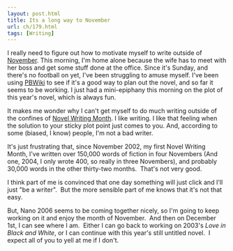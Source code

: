 ```yaml
---
layout: post.html
title: Its a long way to November
url: ch/179.html
tags: [Writing]
---
```

I really need to figure out how to motivate myself to write outside of [November](http://www.nanowrimo.org). This morning, I'm home alone because the wife has to meet with her boss and get some stuff done at the office. Since it's Sunday, and there's no football on yet, I've been struggling to amuse myself. I've been using [PBWiki](http://pbwiki.com/) to see if it's a good way to plan out the novel, and so far it seems to be working. I just had a mini-epiphany this morning on the plot of this year's novel, which is always fun.

It makes me wonder why I can't get myself to do much writing outside of the confines of [Novel Writing Month](http://www.nanowrimo.org). I like writing. I like that feeling when the solution to your sticky plot point just comes to you. And, according to some (biased, I know) people, I'm not a bad writer.

It's just frustrating that, since November 2002, my first Novel Writing Month, I've written over 150,000 words of fiction in four Novembers (And one, 2004, I only wrote 400, so really in three Novembers), and probably 30,000 words in the other thirty-two months.  That's not very good.

I think part of me is convinced that one day something will just click and I'll just "be a writer".  But the more sensible part of me knows that it's not that easy.

But, Nano 2006 seems to be coming together nicely, so I'm going to keep working on it and enjoy the month of November.  And then on December 1st, I can see where I am.  Either I can go back to working on 2003's _Love in Black and White_, or I can continue with this year's still untitled novel.  I expect all of you to yell at me if I don't.
